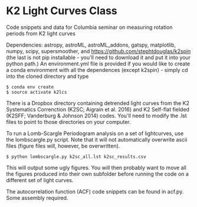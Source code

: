 # K2 Light Curves Class
Code snippets and data for Columbia seminar on measuring rotation periods from K2 light curves

Dependencies: astropy, astroML, astroML_addons, gatspy, matplotlib, numpy, scipy, supersmoother, and https://github.com/stephtdouglas/k2spin (the last is not pip installable - you'll need to download it and put it into your python path.) An environment.yml file is provided if you would like to create a conda environment with all the dependences (except k2spin) - simply cd into the cloned directory and type

    $ conda env create
    $ source activate k2lcs

There is a Dropbox directory containing detrended light curves from the K2 Systematics Correnction (K2SC; Aigrain et al. 2016) and K2 Self-flat fielded (K2SFF; Vanderburg & Johnson 2014) codes. You'll need to modify the .lst files to point to those directories on your computer. 

To run a Lomb-Scargle Periodogram analysis on a set of lightcurves, use the lombscargle.py script. Note that it will not automatically overwrite ascii files (figure files will, however, be overwritten).

    $ python lombscargle.py k2sc_all.lst k2sc_results.csv

This will output some ugly figures. You will then probably want to move all the figures produced into their own subfolder before running the code on a different set of light curves.

The autocorrelation function (ACF) code snippets can be found in acf.py. Some assembly required. 
